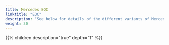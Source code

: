 ```yaml
---
title: Mercedes EQC
linktitle: "EQC"
description: "See below for details of the different variants of Mercedes EQC"
weight: 30
---
```

{{% children description="true" depth="1" %}}
